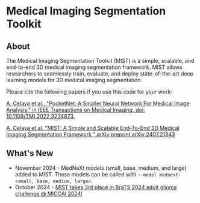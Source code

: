 Medical Imaging Segmentation Toolkit
===

## About
The Medical Imaging Segmentation Toolkit (MIST) is a simple, scalable, and end-to-end 3D medical imaging segmentation 
framework. MIST allows researchers to seamlessly train, evaluate, and deploy state-of-the-art deep learning models for 3D 
medical imaging segmentation.

Please cite the following papers if you use this code for your work:

[A. Celaya et al., "PocketNet: A Smaller Neural Network For Medical Image Analysis," in IEEE Transactions on Medical Imaging, doi: 10.1109/TMI.2022.3224873.](https://ieeexplore.ieee.org/document/9964128)

[A. Celaya et al. "MIST: A Simple and Scalable End-To-End 3D Medical Imaging Segmentation Framework," arXiv preprint arXiv:2407.21343](https://www.arxiv.org/abs/2407.21343)

## What's New
* November 2024 - MedNeXt models (small, base, medium, and large) added to MIST.
These models can be called with ```--model mednext-<small, base, medium, large>```.
* October 2024 - [MIST takes 3rd place in BraTS 2024 adult glioma challenge @ MICCAI 2024!](https://www.synapse.org/Synapse:syn53708249/wiki/630150)
